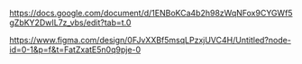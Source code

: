 https://docs.google.com/document/d/1ENBoKCa4b2h98zWqNFox9CYGWf5gZbKY2DwIL7z_vbs/edit?tab=t.0

https://www.figma.com/design/0FJvXXBf5msqLPzxjUVC4H/Untitled?node-id=0-1&p=f&t=FatZxatE5n0q9pje-0